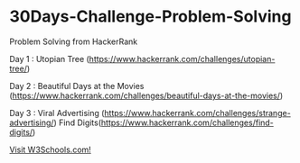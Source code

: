 # 30Days-Challenge-Problem-Solving
Problem Solving from HackerRank

Day 1 : Utopian Tree (https://www.hackerrank.com/challenges/utopian-tree/)

Day 2 : Beautiful Days at the Movies (https://www.hackerrank.com/challenges/beautiful-days-at-the-movies/)

Day 3 : Viral Advertising (https://www.hackerrank.com/challenges/strange-advertising/) 
        Find Digits(https://www.hackerrank.com/challenges/find-digits/) 


 <a href="https://www.w3schools.com/">Visit W3Schools.com!</a> 
